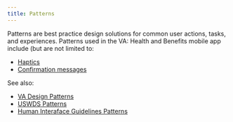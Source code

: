 ```yaml
---
title: Patterns
---
```

Patterns are best practice design solutions for common user actions, tasks, and experiences. Patterns used in the VA: Health and Benefits mobile app include (but are not limited to:
- [Haptics](haptics.md)
- [Confirmation messages](confirmation-messages.md)


See also:
- [VA Design Patterns](https://design.va.gov/patterns/)
- [USWDS Patterns](https://designsystem.digital.gov/patterns/)
- [Human Interaface Guidelines Patterns](https://developer.apple.com/design/human-interface-guidelines/patterns)
